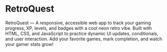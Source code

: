 # RetroQuest
RetroQuest — A responsive, accessible web app to track your gaming progress, XP, levels, and badges with a cool neon retro vibe. Built with HTML, CSS, and JavaScript to practice dynamic UI updates, conditionals, and user interaction. Add your favorite games, mark completion, and watch your gamer stats grow!
